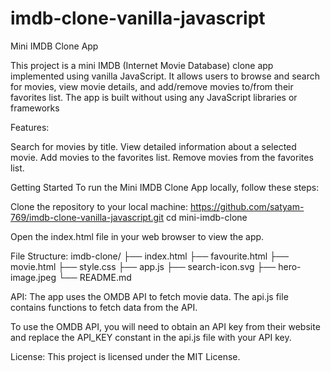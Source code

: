 # imdb-clone-vanilla-javascript
Mini IMDB Clone App

This project is a mini IMDB (Internet Movie Database) clone app implemented using vanilla JavaScript. It allows users to browse and search for movies, view movie details, and add/remove movies to/from their favorites list. The app is built without using any JavaScript libraries or frameworks

Features:

Search for movies by title.
View detailed information about a selected movie.
Add movies to the favorites list.
Remove movies from the favorites list.

Getting Started
To run the Mini IMDB Clone App locally, follow these steps:

Clone the repository to your local machine: https://github.com/satyam-769/imdb-clone-vanilla-javascript.git
cd mini-imdb-clone

Open the index.html file in your web browser to view the app.

File Structure:
imdb-clone/
├── index.html
├── favourite.html
├── movie.html
├── style.css
├── app.js
├── search-icon.svg
├── hero-image.jpeg
└── README.md

API:
The app uses the OMDB API to fetch movie data. The api.js file contains functions to fetch data from the API.

To use the OMDB API, you will need to obtain an API key from their website and replace the API_KEY constant in the api.js file with your API key.

License: This project is licensed under the MIT License.
